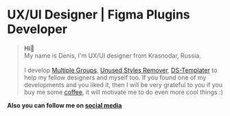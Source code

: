 # UX/UI Designer | Figma Plugins Developer

> **Hi**👋
> <br>My name is Denis, I'm UX/UI designer from Krasnodar, Russia.<br><br>
> I develop [Multiple Groups](https://www.figma.com/community/plugin/1219008484601651003), [Unused Styles Remover](https://www.figma.com/community/plugin/1052937551486129898/Unused-Styles-Remover), [DS-Templater](https://www.figma.com/community/plugin/1042681939283501853/DS-Templater-(beta)) to help my fellow designers and myself too. If you found one of my developments and you liked it, then I will be very grateful to you if you buy me some [coffee](https://www.buymeacoffee.com/Denis.Solovey), it will motivate me to do even more cool things :)

**Also you can follow me on [social media](https://teletype.link/_denis.solovey)**
